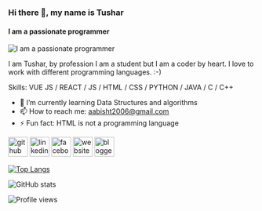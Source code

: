 ### Hi there 👋, my name is Tushar
#### I am a passionate programmer
![I am a passionate programmer]([https://media-exp1.licdn.com/dms/image/C4D16AQGyEhGuO3x7MA/profile-displaybackgroundimage-shrink_350_1400/0/1646582586516?e=1667433600&v=beta&t=L38479Cf8zK1ChVwWTiaZVeqZjweFZqoPlyPXU10ep8](https://cdn0.iconfinder.com/data/icons/occupation-002/64/programmer-programming-occupation-avatar-512.png](https://cdn0.iconfinder.com/data/icons/occupation-002/64/programmer-programming-occupation-avatar-512.png)))

I am Tushar, by profession I am a student but I am a coder by heart.
I love to work with different programming languages. :-)

Skills: VUE JS / REACT / JS / HTML / CSS / PYTHON / JAVA / C / C++

- 🌱 I’m currently learning Data Structures and algorithms 
- 📫 How to reach me: aabisht2006@gmail.com 
- ⚡ Fun fact: HTML is not a programming language 


[<img src='https://cdn.jsdelivr.net/npm/simple-icons@3.0.1/icons/github.svg' alt='github' height='40'>](https://github.com/tusharsinghbisht)  [<img src='https://cdn.jsdelivr.net/npm/simple-icons@3.0.1/icons/linkedin.svg' alt='linkedin' height='40'>](https://www.linkedin.com/in/tushar-singh-bisht-784219214/)  [<img src='https://cdn.jsdelivr.net/npm/simple-icons@3.0.1/icons/facebook.svg' alt='facebook' height='40'>](https://www.facebook.com/tushar.bisht.712161)  [<img src='https://cdn.jsdelivr.net/npm/simple-icons@3.0.1/icons/icloud.svg' alt='website' height='40'>](https://tusharsinghbisht.github.io/)  [<img src='https://cdn.jsdelivr.net/npm/simple-icons@3.0.1/icons/blogger.svg' alt='blogger' height='40'>](https://www.techtipz.me/)  

[![Top Langs](https://github-readme-stats.vercel.app/api/top-langs/?username=tusharsinghbisht)](https://github.com/anuraghazra/github-readme-stats)

![GitHub stats](https://github-readme-stats.vercel.app/api?username=tusharsinghbisht&show_icons=true)  

![Profile views](https://gpvc.arturio.dev/tusharsinghbisht)  

